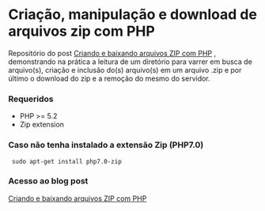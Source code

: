 # Criação, manipulação e download de arquivos zip com PHP

Repositório do post [Criando e baixando arquivos ZIP com PHP](http://www.diegobrocanelli.com.br/php/criando-e-baixando-arquivos-zip-com-php/) , demonstrando na prática a leitura de um diretório para varrer em busca de arquivo(s), criação e inclusão do(s) arquivo(s) em um arquivo .zip e por último o download do zip e a remoção do mesmo do servidor.

### Requeridos

  - PHP >= 5.2 
  - Zip extension

### Caso não tenha instalado a extensão Zip (PHP7.0)

```
 sudo apt-get install php7.0-zip
```

### Acesso ao blog post

[Criando e baixando arquivos ZIP com PHP](http://www.diegobrocanelli.com.br/php/criando-e-baixando-arquivos-zip-com-php/) 


